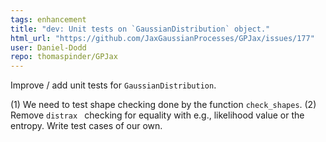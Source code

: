 ```yaml
---
tags: enhancement
title: "dev: Unit tests on `GaussianDistribution` object."
html_url: "https://github.com/JaxGaussianProcesses/GPJax/issues/177"
user: Daniel-Dodd
repo: thomaspinder/GPJax
---
```


Improve / add unit tests for `GaussianDistribution`.

(1) We need to test shape checking done by the function `check_shapes`.
(2) Remove `distrax ` checking for equality with e.g., likelihood value or the entropy. Write test cases of our own.